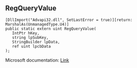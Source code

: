 ## RegQueryValue

```
[DllImport("Advapi32.dll", SetLastError = true)][return: MarshalAs(UnmanagedType.U4)]
public static extern uint RegQueryValue(
   IntPtr hKey,
   string lpSubKey,
   StringBuilder lpData,
   ref uint lpcbData
);
```

Microsoft documentation: [Link](https://docs.microsoft.com/en-us/windows/win32/api/winreg/nf-winreg-regqueryvaluea)
